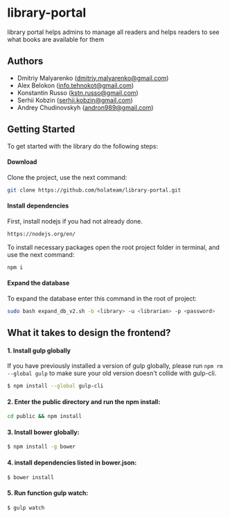 # library-portal
library portal helps admins to manage all readers and helps readers to see what books are available for them

## Authors

* Dmitriy Malyarenko (<dmitriy.malyarenko@gmail.com>)
* Alex Belokon (<info.tehnokot@gmail.com>)
* Konstantin Russo (<kstn.russo@gmail.com>)
* Serhii Kobzin (<serhii.kobzin@gmail.com>)
* Andrey Chudinovskyh (<andron989@gmail.com>)

## Getting Started

To get started with the library do the following steps:

#### Download

Clone the project, use the next command: 
```bash
git clone https://github.com/holateam/library-portal.git
```

#### Install dependencies

First, install nodejs if you had not already done. 
```bash
https://nodejs.org/en/
```

To install necessary packages open the root project folder in terminal, and use the next command:
```bash 
npm i 
```

#### Expand the database

To expand the database enter this command in the root of project:
```bash
sudo bash expand_db_v2.sh -b <library> -u <librarian> -p <password>
```


## What it takes to design the frontend?


#### 1. Install gulp globally

If you have previously installed a version of gulp globally, please run `npm rm --global gulp`
to make sure your old version doesn't collide with gulp-cli.

```sh
$ npm install --global gulp-cli
```

#### 2. Enter the public directory and run the npm install:

```bash
cd public && npm install
```
#### 3. Install bower globally:

```sh
$ npm install -g bower
```

#### 4. install dependencies listed in bower.json:

```bash
$ bower install
```

#### 5. Run function gulp watch:

```bash
$ gulp watch
```

